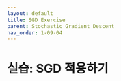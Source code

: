 ```yaml
---
layout: default
title: SGD Exercise
parent: Stochastic Gradient Descent
nav_order: 1-09-04
---
```


# 실습: SGD 적용하기

